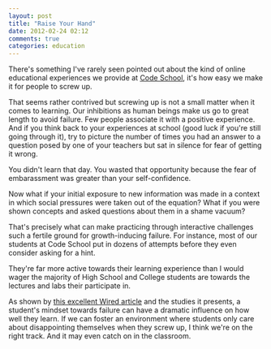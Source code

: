 ```yaml
---
layout: post
title: "Raise Your Hand"
date: 2012-02-24 02:12
comments: true
categories: education
---
```


There's something I've rarely seen pointed out about the kind of online educational experiences we provide at [Code School](http://codeschool.com), it's how easy we make it for people to screw up.

That seems rather contrived but screwing up is not a small matter when it comes to learning. Our inhibitions as human beings make us go to great length to avoid failure. Few people associate it with a positive experience. And if you think back to your experiences at school (good luck if you're still going through it), try to picture the number of times you had an answer to a question posed by one of your teachers but sat in silence for fear of getting it wrong.

You didn't learn that day. You wasted that opportunity because the fear of embarassment was greater than your self-confidence.

Now what if your initial exposure to new information was made in a context in which social pressures were taken out of the equation? What if you were shown concepts and asked questions about them in a shame vacuum?

That's precisely what can make practicing through interactive challenges such a fertile ground for growth-inducing failure. For instance, most of our students at Code School put in dozens of attempts before they even consider asking for a hint.

They're far more active towards their learning experience than I would wager the majority of High School and College students are towards the lectures and labs their participate in.

As shown by [this excellent Wired article](http://www.wired.com/wiredscience/2011/10/why-do-some-people-learn-faster-2/) and the studies it presents, a student's mindset towards failure can have a dramatic influence on how well they learn. If we can foster an environment where students only care about disappointing themselves when they screw up, I think we're on the right track. And it may even catch on in the classroom.